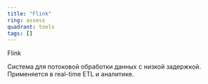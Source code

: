 ```yaml
---
title: "Flink"
ring: assess
quadrant: tools
tags: []
---
```


Flink

Система для потоковой обработки данных с низкой задержкой. Применяется в real-time ETL и аналитике.
